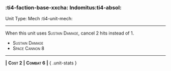 ### :ti4-faction-base-xxcha: **Indomitus**:ti4-absol:

Unit Type: Mech :ti4-unit-mech:

---

When this unit uses <span style="font-variant:small-caps;">Sustain Damage</span>, cancel 2 hits instead of 1.

* <span style="font-variant:small-caps;">Sustain Damage</span> 
* <span style="font-variant:small-caps;">Space Cannon 8</span> 

---

__|__ <span style="font-variant:small-caps;white-space: nowrap;">**Cost 2**</span> __|__ <span style="font-variant:small-caps;white-space: nowrap;">**Combat 6**</span> __|__
{ .unit-stats }
